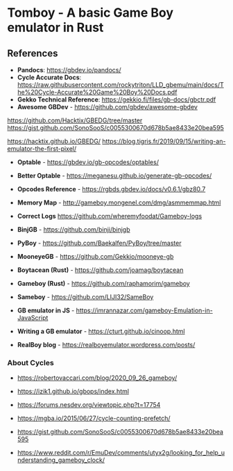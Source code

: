 # Tomboy - A basic Game Boy emulator in Rust

## References
- **Pandocs**: https://gbdev.io/pandocs/
- **Cycle Accurate Docs**: https://raw.githubusercontent.com/rockytriton/LLD_gbemu/main/docs/The%20Cycle-Accurate%20Game%20Boy%20Docs.pdf
- **Gekko Technical Reference**: https://gekkio.fi/files/gb-docs/gbctr.pdf
- **Awesome GBDev** - https://github.com/gbdev/awesome-gbdev

https://github.com/Hacktix/GBEDG/tree/master
https://gist.github.com/SonoSooS/c0055300670d678b5ae8433e20bea595

https://hacktix.github.io/GBEDG/
https://blog.tigris.fr/2019/09/15/writing-an-emulator-the-first-pixel/

- **Optable** - https://gbdev.io/gb-opcodes/optables/
- **Better Optable** - https://meganesu.github.io/generate-gb-opcodes/
- **Opcodes Reference** - https://rgbds.gbdev.io/docs/v0.6.1/gbz80.7
- **Memory Map** - http://gameboy.mongenel.com/dmg/asmmemmap.html

- **Correct Logs** https://github.com/wheremyfoodat/Gameboy-logs

- **BinjGB** - https://github.com/binji/binjgb
- **PyBoy** - https://github.com/Baekalfen/PyBoy/tree/master
- **MooneyeGB** - https://github.com/Gekkio/mooneye-gb
- **Boytacean (Rust)** - https://github.com/joamag/boytacean
- **Gameboy (Rust)** - https://github.com/raphamorim/gameboy
- **Sameboy** - https://github.com/LIJI32/SameBoy

- **GB emulator in JS** - https://imrannazar.com/gameboy-Emulation-in-JavaScript
- **Writing a GB emulator** - https://cturt.github.io/cinoop.html
- **RealBoy blog** - https://realboyemulator.wordpress.com/posts/

### About Cycles
- https://robertovaccari.com/blog/2020_09_26_gameboy/
- https://izik1.github.io/gbops/index.html
- https://forums.nesdev.org/viewtopic.php?t=17754
- https://mgba.io/2015/06/27/cycle-counting-prefetch/
- https://gist.github.com/SonoSooS/c0055300670d678b5ae8433e20bea595

- https://www.reddit.com/r/EmuDev/comments/utyx2g/looking_for_help_understanding_gameboy_clock/




